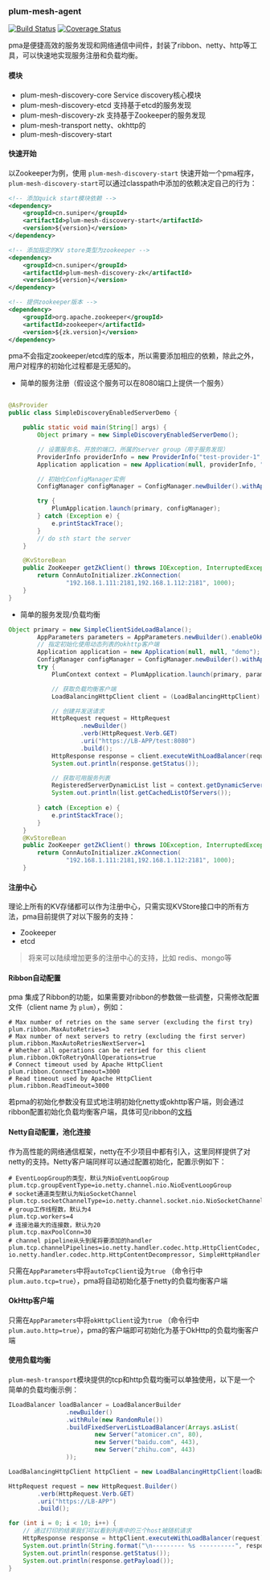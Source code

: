 ### plum-mesh-agent
[![Build Status](https://travis-ci.org/suniper/plum-mesh-agent.svg?branch=master)](https://travis-ci.org/suniper/plum-mesh-agent)  [![Coverage Status](https://coveralls.io/repos/github/suniper/plum-mesh-agent/badge.svg?branch=master)](https://coveralls.io/github/suniper/plum-mesh-agent?branch=master)

pma是便捷高效的服务发现和网络通信中间件，封装了ribbon、netty、http等工具，可以快速地实现服务注册和负载均衡。

#### 模块
* plum-mesh-discovery-core Service discovery核心模块
* plum-mesh-discovery-etcd 支持基于etcd的服务发现
* plum-mesh-discovery-zk 支持基于Zookeeper的服务发现
* plum-mesh-transport netty、okhttp的
* plum-mesh-discovery-start

#### 快速开始

以Zookeeper为例，使用 `plum-mesh-discovery-start` 快速开始一个pma程序，`plum-mesh-discovery-start`可以通过classpath中添加的依赖决定自己的行为：

```xml
<!-- 添加quick start模块依赖 -->
<dependency>
    <groupId>cn.suniper</groupId>
    <artifactId>plum-mesh-discovery-start</artifactId>
    <version>${version}</version>
</dependency>

<!-- 添加指定的KV store类型为zookeeper -->
<dependency>
    <groupId>cn.suniper</groupId>
    <artifactId>plum-mesh-discovery-zk</artifactId>
    <version>${version}</version>
</dependency>

<!-- 提供zookeeper版本 -->
<dependency>
    <groupId>org.apache.zookeeper</groupId>
    <artifactId>zookeeper</artifactId>
    <version>${zk.version}</version>
</dependency>
```

pma不会指定zookeeper/etcd库的版本，所以需要添加相应的依赖，除此之外，用户对程序的初始化过程都是无感知的。

* 简单的服务注册（假设这个服务可以在8080端口上提供一个服务）

```java

@AsProvider
public class SimpleDiscoveryEnabledServerDemo {

    public static void main(String[] args) {
        Object primary = new SimpleDiscoveryEnabledServerDemo();

        // 设置服务名、开放的端口，所属的server group（用于服务发现）
        ProviderInfo providerInfo = new ProviderInfo("test-provider-1", 8080);
        Application application = new Application(null, providerInfo, "demo");

        // 初始化ConfigManager实例
        ConfigManager configManager = ConfigManager.newBuilder().withAppInfo(application).build();

        try {
            PlumApplication.launch(primary, configManager);
        } catch (Exception e) {
            e.printStackTrace();
        }
        // do sth start the server
    }

    @KvStoreBean
    public ZooKeeper getZkClient() throws IOException, InterruptedException {
        return ConnAutoInitializer.zkConnection(
                "192.168.1.111:2181,192.168.1.112:2181", 1000);
    }
}
```

* 简单的服务发现/负载均衡
```java
Object primary = new SimpleClientSideLoadBalance();
        AppParameters parameters = AppParameters.newBuilder().enableOkHttp().build();
        // 指定初始化使用动态列表的okhttp客户端
        Application application = new Application(null, null, "demo");
        ConfigManager configManager = ConfigManager.newBuilder().withAppInfo(application).build();
        try {
            PlumContext context = PlumApplication.launch(primary, parameters, configManager);

            // 获取负载均衡客户端
            LoadBalancingHttpClient client = (LoadBalancingHttpClient) context.getClient();

            // 创建并发送请求
            HttpRequest request = HttpRequest
                    .newBuilder()
                    .verb(HttpRequest.Verb.GET)
                    .uri("https://LB-APP/test:8080")
                    .build();
            HttpResponse response = client.executeWithLoadBalancer(request, null);
            System.out.println(response.getStatus());

            // 获取可用服务列表
            RegisteredServerDynamicList list = context.getDynamicServerList();
            System.out.println(list.getCachedListOfServers());
            
        } catch (Exception e) {
            e.printStackTrace();
        }
    }
    @KvStoreBean
    public ZooKeeper getZkClient() throws IOException, InterruptedException {
        return ConnAutoInitializer.zkConnection(
                "192.168.1.111:2181,192.168.1.112:2181", 1000);
    }
```

#### 注册中心

理论上所有的KV存储都可以作为注册中心，只需实现KVStore接口中的所有方法，pma目前提供了对以下服务的支持：

* Zookeeper
* etcd

> 将来可以陆续增加更多的注册中心的支持，比如 redis、mongo等

#### Ribbon自动配置
pma 集成了Ribbon的功能，如果需要对ribbon的参数做一些调整，只需修改配置文件（client name 为 `plum`），例如：
```properties
# Max number of retries on the same server (excluding the first try)
plum.ribbon.MaxAutoRetries=3
# Max number of next servers to retry (excluding the first server)
plum.ribbon.MaxAutoRetriesNextServer=1
# Whether all operations can be retried for this client
plum.ribbon.OkToRetryOnAllOperations=true
# Connect timeout used by Apache HttpClient
plum.ribbon.ConnectTimeout=3000
# Read timeout used by Apache HttpClient
plum.ribbon.ReadTimeout=3000
```

若pma的初始化参数没有显式地注明初始化netty或okhttp客户端，则会通过ribbon配置初始化负载均衡客户端，具体可见ribbon的[文档](https://github.com/Netflix/ribbon/wiki/Programmers-Guide)

#### Netty自动配置，池化连接
作为高性能的网络通信框架，netty在不少项目中都有引入，这里同样提供了对netty的支持。Netty客户端同样可以通过配置初始化，配置示例如下：
```properties
# EventLoopGroup的类型，默认为NioEventLoopGroup
plum.tcp.groupEventType=io.netty.channel.nio.NioEventLoopGroup
# socket通道类型默认为NioSocketChannel
plum.tcp.socketChannelType=io.netty.channel.socket.nio.NioSocketChannel
# group工作线程数，默认为4
plum.tcp.workers=4
# 连接池最大的连接数，默认为20
plum.tcp.maxPoolConn=30
# channel pipeline从头到尾将要添加的handler
plum.tcp.channelPipelines=io.netty.handler.codec.http.HttpClientCodec, io.netty.handler.codec.http.HttpContentDecompressor, SimpleHttpHandler
```
只需在`AppParameters`中将`autoTcpClient`设为`true`
（命令行中`plum.auto.tcp=true`），pma将自动初始化基于netty的负载均衡客户端

#### OkHttp客户端
只需在`AppParameters`中将`okHttpClient`设为`true` （命令行中`plum.auto.http=true`），pma的客户端即可初始化为基于OkHttp的负载均衡客户端

#### 使用负载均衡

`plum-mesh-transport`模块提供的tcp和http负载均衡可以单独使用，以下是一个简单的负载均衡示例：

```java
ILoadBalancer loadBalancer = LoadBalancerBuilder
                .newBuilder()
                .withRule(new RandomRule())
                .buildFixedServerListLoadBalancer(Arrays.asList(
                        new Server("atomicer.cn", 80),
                        new Server("baidu.com", 443),
                        new Server("zhihu.com", 443)
                ));

LoadBalancingHttpClient httpClient = new LoadBalancingHttpClient(loadBalancer);

HttpRequest request = new HttpRequest.Builder()
        .verb(HttpRequest.Verb.GET)
        .uri("https://LB-APP")
        .build();

for (int i = 0; i < 10; i++) {
    // 通过打印的结果我们可以看到列表中的三个host被随机请求
    HttpResponse response = httpClient.executeWithLoadBalancer(request);
    System.out.println(String.format("\n--------- %s ----------", response.getRequestedURI()));
    System.out.println(response.getStatus());
    System.out.println(response.getPayload());
}
```
